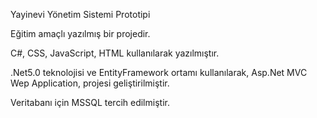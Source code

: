 Yayinevi Yönetim Sistemi Prototipi

Eğitim amaçlı yazılmış bir projedir.

C#, CSS, JavaScript, HTML kullanılarak yazılmıştır.

.Net5.0 teknolojisi ve EntityFramework ortamı kullanılarak, Asp.Net MVC Wep Application,  projesi geliştirilmiştir.

Veritabanı için MSSQL tercih edilmiştir.
